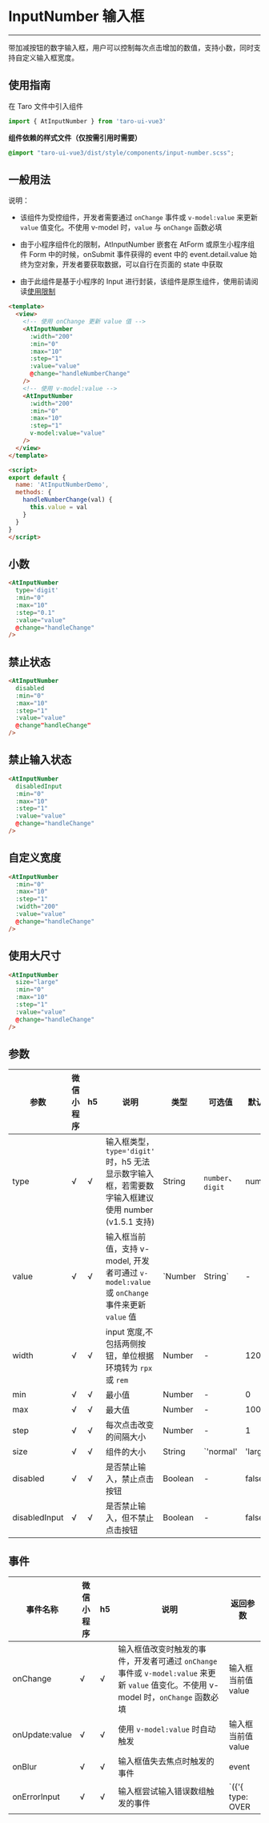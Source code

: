 # InputNumber 输入框

---
带加减按钮的数字输入框，用户可以控制每次点击增加的数值，支持小数，同时支持自定义输入框宽度。

## 使用指南

在 Taro 文件中引入组件

```typescript
import { AtInputNumber } from 'taro-ui-vue3'
```

**组件依赖的样式文件（仅按需引用时需要）**

```scss
@import "taro-ui-vue3/dist/style/components/input-number.scss";
```

## 一般用法

说明：

* 该组件为受控组件，开发者需要通过 `onChange` 事件或 `v-model:value` 来更新 `value` 值变化。不使用 v-model 时，`value` 与 `onChange` 函数必填

* 由于小程序组件化的限制，AtInputNumber 嵌套在 AtForm 或原生小程序组件 Form 中的时候，onSubmit 事件获得的 event 中的 event.detail.value 始终为空对象，开发者要获取数据，可以自行在页面的 state 中获取

* 由于此组件是基于小程序的 Input 进行封装，该组件是原生组件，使用前请阅读[使用限制](https://developers.weixin.qq.com/miniprogram/dev/component/native-component.html)
  

```html
<template>
  <view>
    <!-- 使用 onChange 更新 value 值 -->
    <AtInputNumber
      :width="200"
      :min="0"
      :max="10"
      :step="1"
      :value="value"
      @change="handleNumberChange"
    />
    <!-- 使用 v-model:value -->
    <AtInputNumber
      :width="200"
      :min="0"
      :max="10"
      :step="1"
      v-model:value="value"
    />
  </view>
</template>

<script>
export default {
  name: 'AtInputNumberDemo',
  methods: {
    handleNumberChange(val) {
      this.value = val
    }
  }
}
</script>

```


## 小数


```html
<AtInputNumber
  type='digit'
  :min="0"
  :max="10"
  :step="0.1"
  :value="value"
  @change="handleChange"
/>
```


## 禁止状态


```html
<AtInputNumber
  disabled
  :min="0"
  :max="10"
  :step="1"
  :value="value"
  @change"handleChange"
/>
```


## 禁止输入状态


```html
<AtInputNumber
  disabledInput
  :min="0"
  :max="10"
  :step="1"
  :value="value"
  @change="handleChange"
/>
```


## 自定义宽度


```html
<AtInputNumber
  :min="0"
  :max="10"
  :step="1"
  :width="200"
  :value="value"
  @change="handleChange"
/>
```

## 使用大尺寸


```html
<AtInputNumber
  size="large"
  :min="0"
  :max="10"
  :step="1"
  :value="value"
  @change="handleChange"
/>
```


## 参数

| 参数   |  微信小程序 |  h5 | 说明   | 类型    | 可选值 | 默认值   |
| ---   | ----  | ---- | ---- | ------- | ------- | ------ |
| type | √ | √ | 输入框类型，`type='digit'` 时，h5 无法显示数字输入框，若需要数字输入框建议使用 number (v1.5.1 支持) | String  | `number`、`digit`  | number |
| value | √ | √ | 输入框当前值，支持 v-model, 开发者可通过 `v-model:value` 或 `onChange` 事件来更新 `value` 值  | `Number | String`  | - | 1 |
| width | √ | √ | input 宽度,不包括两侧按钮，单位根据环境转为 `rpx` 或 `rem`  | Number  | - | 120 |
| min   | √ | √ | 最小值  | Number  | - | 0 |
| max   | √ | √ | 最大值  | Number | - | 100 |
| step   | √ | √ | 每次点击改变的间隔大小 | Number  | -  | 1 |
| size   | √ | √ | 组件的大小 | String  | `'normal' | 'large'`  | `'normal'` |
| disabled| √ | √ | 是否禁止输入，禁止点击按钮  | Boolean | - | false    |
| disabledInput | √ | √ | 是否禁止输入，但不禁止点击按钮  | Boolean | - | false    |

## 事件

| 事件名称 |  微信小程序 |  h5 | 说明  | 返回参数  |
|------- |---  |----- |---- | -------- |
| onChange | √ | √ | 输入框值改变时触发的事件，开发者可通过 `onChange` 事件或 `v-model:value` 来更新 `value` 值变化。不使用 v-model 时，`onChange` 函数必填  | 输入框当前值 value  |
| onUpdate:value | √ | √ | 使用 `v-model:value` 时自动触发  | 输入框当前值 value  |
| onBlur | √ | √ | 输入框值失去焦点时触发的事件 | event |
| onErrorInput | √ | √ | 输入框尝试输入错误数组触发的事件 | `({'{ type: OVER | LOW | DISABLED, errorValue: number}'})` |
